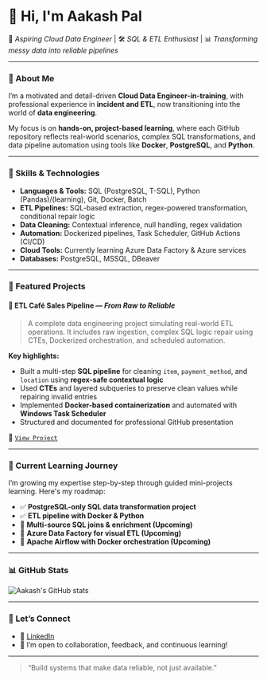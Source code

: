 # 👋 Hi, I'm Aakash Pal

🎯 *Aspiring Cloud Data Engineer* | 🛠️ *SQL & ETL Enthusiast* | 📊 *Transforming messy data into reliable pipelines*

---

### 🚀 About Me

I’m a motivated and detail-driven **Cloud Data Engineer-in-training**, with professional experience in **incident and ETL**, now transitioning into the world of **data engineering**.

My focus is on **hands-on, project-based learning**, where each GitHub repository reflects real-world scenarios, complex SQL transformations, and data pipeline automation using tools like **Docker**, **PostgreSQL**, and **Python**.

---

### 🔧 Skills & Technologies

- **Languages & Tools:** SQL (PostgreSQL, T-SQL), Python (Pandas)/(learning), Git, Docker, Batch
- **ETL Pipelines:** SQL-based extraction, regex-powered transformation, conditional repair logic
- **Data Cleaning:** Contextual inference, null handling, regex validation
- **Automation:** Dockerized pipelines, Task Scheduler, GitHub Actions (CI/CD)
- **Cloud Tools:** Currently learning Azure Data Factory & Azure services
- **Databases:** PostgreSQL, MSSQL, DBeaver

---

### 📂 Featured Projects

#### 🧼 ETL Café Sales Pipeline — *From Raw to Reliable*
> A complete data engineering project simulating real-world ETL operations. It includes raw ingestion, complex SQL logic repair using CTEs, Dockerized orchestration, and scheduled automation.

**Key highlights:**
- Built a multi-step **SQL pipeline** for cleaning `item`, `payment_method`, and `location` using **regex-safe contextual logic**
- Used **CTEs** and layered subqueries to preserve clean values while repairing invalid entries
- Implemented **Docker-based containerization** and automated with **Windows Task Scheduler**
- Structured and documented for professional GitHub presentation

🔗 [`View Project`](https://https://github.com/Aakash-pal/etl-cafe-sales)

---

### 📘 Current Learning Journey

I’m growing my expertise step-by-step through guided mini-projects learning. Here's my roadmap:

- ✅ **PostgreSQL-only SQL data transformation project**
- ✅ **ETL pipeline with Docker & Python**
- 🔄 **Multi-source SQL joins & enrichment (Upcoming)**
- 🔄 **Azure Data Factory for visual ETL (Upcoming)**
- 🔄 **Apache Airflow with Docker orchestration (Upcoming)**

---

### 📊 GitHub Stats

![Aakash's GitHub stats](https://github-readme-stats.vercel.app/api?username=Aakash-Pal&show_icons=true&theme=default)

---

### 💬 Let’s Connect

- 💼 [LinkedIn](https://linkedin.com/in/AakashPal)
- 🧠 I’m open to collaboration, feedback, and continuous learning!

---

> “Build systems that make data reliable, not just available.”

